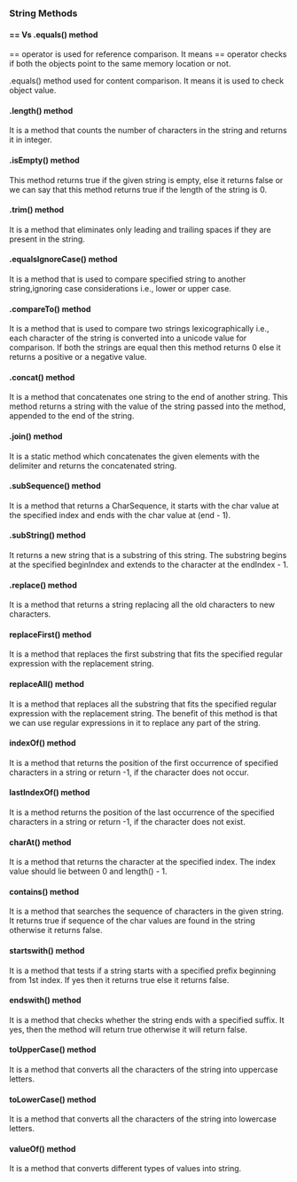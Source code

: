 ### String Methods 

#### == Vs .equals() method 

== operator is used for reference comparison. It means == operator checks if both the objects point to the same memory location or not.

.equals() method used for content comparison. It means it is used to check object value.

#### .length() method 

It is a method that counts the number of characters in the string and returns it in integer.

#### .isEmpty() method 

This method returns true if the given string is empty, else it returns false or we can say that this method returns true if the length of the string is 0.

#### .trim() method 

It is a method that eliminates only leading and trailing spaces if they are present in the string.

#### .equalsIgnoreCase() method 

It is a method that is used to compare specified string to another string,ignoring case considerations i.e., lower or upper case.

#### .compareTo() method 

It is a method that is used to compare two strings lexicographically i.e., each character of the string is converted into a unicode value for comparison. If both the strings are equal then this method returns 0 else it returns a positive or a negative value.

#### .concat() method

It is a method that concatenates one string to the end of another string. This method returns a string with the value of the string passed into the method, appended to the end of the string.

#### .join() method 

It is a static method which concatenates the given elements with the delimiter and returns the concatenated string.

#### .subSequence() method 

It is a method that returns a CharSequence, it starts with the char value at the specified index and ends with the char value at (end - 1).

#### .subString() method 

It returns a new string that is a substring of this string. The substring begins at the specified beginIndex and extends to the character at the endIndex - 1.

#### .replace() method 

It is a method that returns a string replacing all the old characters to new characters.

#### replaceFirst() method

It is a method that replaces the first substring that fits the specified regular expression with the replacement string.

#### replaceAll() method

It is a method that replaces all the substring that fits the specified regular expression with the replacement string. The benefit of this method is that we can use regular expressions in it to replace any part of the string.

#### indexOf() method 

It is a method that returns the position of the first occurrence of specified characters in a string or return -1, if the character does not occur.

#### lastIndexOf() method 

It is a method returns the position of the last occurrence of the specified characters in a string or return -1, if the character does not exist.

#### charAt() method

It is a method that returns the character at the specified index. The index value should lie between 0 and length() - 1.

#### contains() method 

It is a method that searches the sequence of characters in the given string. It returns true if sequence of the char values are found in the string otherwise it returns false.

#### startswith() method 

It is a method that tests if a string starts with a specified prefix beginning from 1st index. If yes then it returns true else it returns false.

#### endswith() method 

It is a method that checks whether the string ends with a specified suffix. It yes, then the method will return true otherwise it will return false.

#### toUpperCase() method 

It is a method that converts all the characters of the string into uppercase letters.

#### toLowerCase() method

It is a method that converts all the characters of the string into lowercase letters.

#### valueOf() method 

It is a method that converts different types of values into string.